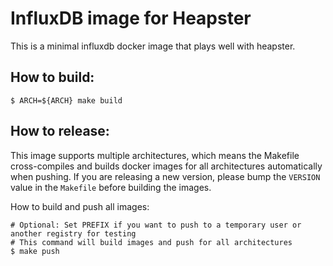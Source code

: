 # InfluxDB image for Heapster

This is a minimal influxdb docker image that plays well with heapster.

## How to build:

```console
$ ARCH=${ARCH} make build
```

## How to release:

This image supports multiple architectures, which means the Makefile cross-compiles and builds docker images for all architectures automatically when pushing.
If you are releasing a new version, please bump the `VERSION` value in the `Makefile` before building the images.

How to build and push all images:

```console
# Optional: Set PREFIX if you want to push to a temporary user or another registry for testing
# This command will build images and push for all architectures
$ make push
```
